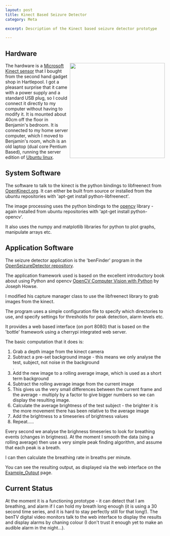 ```yaml
---
layout: post
title: Kinect Based Seizure Detector
category: Meta

excerpt: Description of the Kinect based seizure detector prototype

---
```





<h2>Hardware</h2>
<a href="{{site.baseurl}}/resources/img/kinect_installed.jpg">
  <img style="width:300px;float:right" 
       src="{{site.baseurl}}/resources/img/kinect_installed.jpg">
</a>
The hardware is a <a href="http://en.wikipedia.org/wiki/Kinect">Microsoft Kinect sensor</a> that I bought from the second hand gadget shop in Hartlepool.
I got a pleasant surprise that it came with a power supply and a standard USB plug, so I could connect it directly to my computer without having to modify it.
It is mounted about 40cm off the floor in Benjamin's bedroom.
It is connected to my home server computer, which I moved to Benjamin's room, whcih is an old laptop (dual core Pentium Based), running the server edition of <a href="http://ubuntu.com">Ubuntu linux</a>.


<h2>System Software</h2>
The software to talk to the kinect is the python bindings to libfreenect from <a href="http://openkinect.org">OpenKinect.org</a>.  It can either be built from source or installed from the ubuntu repositories with 'apt-get install python-libfreenect'.

The image processing uses the python bindings to the <a href="http://opencv.org">opencv</a> library - again installed from ubuntu repositories with 'apt-get install python-opencv'.

It also uses the numpy and matplotlib libraries for python to plot graphs, manipulate arrays etc.

<h2>Application Software</h2>
The seizure detector application is the 'benFinder' program in the <a href="https://github.com/jones139/OpenSeizureDetector">OpenSeizureDetector repository</a>.

The application framework used is based on the excellent introductory book
about using Python and opencv <a href="http://www.packtpub.com/opencv-computer-vision-with-python/book)">OpenCV Computer Vision with Python</a> by
Joseph Howse.

I modified his capture manager class to use the libfreenect library to grab images from the kinect.

The program uses a simple configuration file to specify which directories to use, and specify settings for thresholds for peak detection, alarm levels etc.

It provides a web based interface (on port 8080) that is based on the 'bottle' framework using a cherrypi integrated web server.

The basic computation that it does is:
<ol>
<li>Grab a depth image from the kinect camera</li>
<li>Subtract a pre-set background image - this means we only analyse the test, subject, not noise in the background</li>.
<li>Add the new image to a rolling average image, which is used as a short term background</li>
<li>Subtract the rolling average image from the current image</li>
<li>This gives us the very small differences between the current frame and the average - multiply by a factor to give bigger numbers so we can display the resulting image.</li>
<li>Calculate the average brightness of the test subject - the brighter it is the more movement there has been relative to the average image</a>
<li>Add the brightness to a timeseries of brightness values</li>
<li>Repeat.....</li>
</ol>

Every second we analyse the brighness timeseries to look for breathing events 
(changes in brigtness).  At the moment I smooth the data (sing a rolling average) then use a very simple peak finding algorithm, and assume that each peak is a breath.

I can then calculate the breathing rate in breaths per minute.

You can see the resulting output, as displayed via the web interface on the <a href="{{site.baseurl}}/meta/2014/01/12/Example_Output/">Example_Output</a> page.

<h2>Current Status</h2>
At the moment it is a functioning prototype - it can detect that I am breathing,
 and alarm if I can hold my breath long enough (it is using a 30 second time 
series, and it is hard to stay perfectly still for that long!).
The benTV digital video monitors talk to the web interface to display the 
results and display alarms by chaning colour (I don't trust it enough yet to 
make an audible alarm in the night...).
